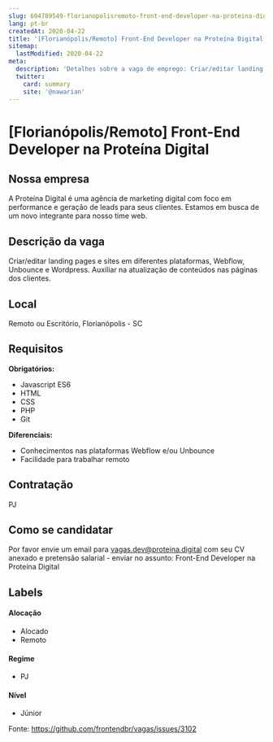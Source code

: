 ```yaml
---
slug: 604789549-florianopolisremoto-front-end-developer-na-proteina-digital
lang: pt-br
createdAt: 2020-04-22
title: '[Florianópolis/Remoto] Front-End Developer na Proteína Digital - Vaga de Emprego'
sitemap:
  lastModified: 2020-04-22
meta:
  description: 'Detalhes sobre a vaga de emprego: Criar/editar landing pages e sites em diferentes plataformas, Webflow, Unbounce e Wordpress. Auxiliar na atualização de conteúdos nas páginas dos clientes.'
  twitter:
    card: summary
    site: '@nawarian'
---
```


# [Florianópolis/Remoto] Front-End Developer na Proteína Digital

## Nossa empresa

A Proteína Digital é uma agência de marketing digital com foco em performance e geração de leads para seus clientes. Estamos em busca de um novo integrante para nosso time web.

## Descrição da vaga

Criar/editar landing pages e sites em diferentes plataformas, Webflow, Unbounce e Wordpress. Auxiliar na atualização de conteúdos nas páginas dos clientes.

## Local

Remoto ou Escritório, Florianópolis - SC

## Requisitos

**Obrigatórios:**
- Javascript ES6
- HTML
- CSS
- PHP
- Git

**Diferenciais:**
- Conhecimentos nas plataformas Webflow e/ou Unbounce
- Facilidade para trabalhar remoto


## Contratação

PJ

## Como se candidatar

Por favor envie um email para vagas.dev@proteina.digital com seu CV anexado e pretensão salarial - enviar no assunto: Front-End Developer na Proteína Digital


## Labels

#### Alocação
- Alocado
- Remoto

#### Regime
- PJ

#### Nível
- Júnior

Fonte: https://github.com/frontendbr/vagas/issues/3102